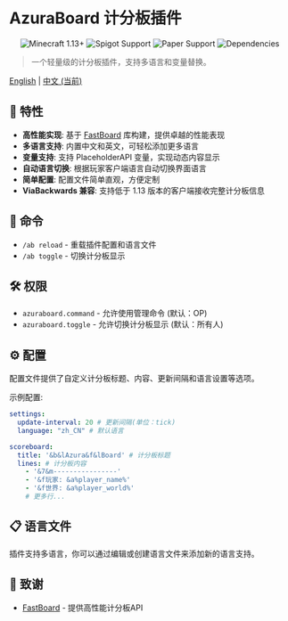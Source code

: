 # AzuraBoard 计分板插件

<div align="center">
  <img src="https://img.shields.io/badge/Minecraft-1.13%2B-brightgreen.svg" alt="Minecraft 1.13+">
  <img src="https://img.shields.io/badge/Spigot-支持-yellow.svg" alt="Spigot Support">
  <img src="https://img.shields.io/badge/Paper-支持-yellow.svg" alt="Paper Support">
  <img src="https://img.shields.io/badge/依赖-PlaceholderAPI(可选)-blue.svg" alt="Dependencies">
</div>

> 一个轻量级的计分板插件，支持多语言和变量替换。

[English](README.md) | [中文 (当前)](README_zh_CN.md)

## 🌟 特性

- **高性能实现**: 基于 [FastBoard](https://github.com/MrMicky-FR/FastBoard) 库构建，提供卓越的性能表现
- **多语言支持**: 内置中文和英文，可轻松添加更多语言
- **变量支持**: 支持 PlaceholderAPI 变量，实现动态内容显示
- **自动语言切换**: 根据玩家客户端语言自动切换界面语言
- **简单配置**: 配置文件简单直观，方便定制
- **ViaBackwards 兼容**: 支持低于 1.13 版本的客户端接收完整计分板信息

## 📖 命令

- `/ab reload` - 重载插件配置和语言文件
- `/ab toggle` - 切换计分板显示

## 🛠️ 权限

- `azuraboard.command` - 允许使用管理命令 (默认：OP)
- `azuraboard.toggle` - 允许切换计分板显示 (默认：所有人)

## ⚙️ 配置

配置文件提供了自定义计分板标题、内容、更新间隔和语言设置等选项。

示例配置:
```yaml
settings:
  update-interval: 20 # 更新间隔(单位：tick)
  language: "zh_CN" # 默认语言

scoreboard:
  title: '&b&lAzura&f&lBoard' # 计分板标题
  lines: # 计分板内容
    - '&7&m----------------'
    - '&f玩家: &a%player_name%'
    - '&f世界: &a%player_world%'
    # 更多行...
```

## 📋 语言文件

插件支持多语言，你可以通过编辑或创建语言文件来添加新的语言支持。

## 🙏 致谢

- [FastBoard](https://github.com/MrMicky-FR/FastBoard) - 提供高性能计分板API